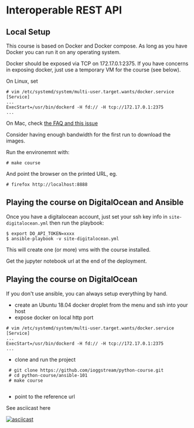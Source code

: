 # Interoperable REST API


## Local Setup

This course is based on Docker and Docker compose. As long as you have Docker
you can run it on any operating system.

Docker should be exposed via TCP on 172.17.0.1:2375. If you have concerns
in exposing docker, just use a temporary VM for the course (see below).

On Linux, set

```
# vim /etc/systemd/system/multi-user.target.wants/docker.service
[Service]
...
ExecStart=/usr/bin/dockerd -H fd:// -H tcp://172.17.0.1:2375
...
```

On Mac, check [the FAQ and this issue](https://github.com/docker/for-mac/issues/770#issuecomment-252560286)


Consider having enough bandwidth for the first run to download the images.


Run the environemnt with:

    # make course

And point the browser on the printed URL, eg.

    # firefox http://localhost:8888


## Playing the course on DigitalOcean and Ansible

Once you have a digitalocean account, just
set your ssh key info in `site-digitalocean.yml`
then run the playbook:

```
$ export DO_API_TOKEN=xxxx
$ ansible-playbook -v site-digitalocean.yml
```

This will create one (or more) vms with
the course installed.

Get the jupyter notebook url at the end of the deployment.

## Playing the course on DigitalOcean

If you don't use ansible, you can always setup everything
by hand.

  - create an Ubuntu 18.04 docker droplet from the menu and ssh into your host
  - expose docker on local http port

```
# vim /etc/systemd/system/multi-user.target.wants/docker.service
[Service]
...
ExecStart=/usr/bin/dockerd -H fd:// -H tcp://172.17.0.1:2375
...
```

  - clone and run the project

```
 # git clone https://github.com/ioggstream/python-course.git
 # cd python-course/ansible-101
 # make course


```

 - point to the reference url

See asciicast here

[![asciicast](https://asciinema.org/a/9xqX4akNND7Yc0Q1sTb3ZnEhI.png)](https://asciinema.org/a/9xqX4akNND7Yc0Q1sTb3ZnEhI)
